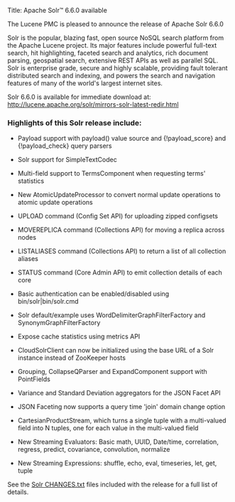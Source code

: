 Title: Apache Solr™ 6.6.0 available

The Lucene PMC is pleased to announce the release of Apache Solr 6.6.0

Solr is the popular, blazing fast, open source NoSQL search platform from the
Apache Lucene project. Its major features include powerful full-text search,
hit highlighting, faceted search and analytics, rich document parsing,
geospatial search, extensive REST APIs as well as parallel SQL. Solr is
enterprise grade, secure and highly scalable, providing fault tolerant
distributed search and indexing, and powers the search and navigation features
of many of the world's largest internet sites.

Solr 6.6.0 is available for immediate download at:
<http://lucene.apache.org/solr/mirrors-solr-latest-redir.html>

### Highlights of this Solr release include:

* Payload support with payload() value source and {!payload_score} and {!payload_check}
  query parsers

* Solr support for SimpleTextCodec

* Multi-field support to TermsComponent when requesting terms' statistics

* New AtomicUpdateProcessor to convert normal update operations to atomic update operations

* UPLOAD command (Config Set API) for uploading zipped configsets

* MOVEREPLICA command (Collections API) for moving a replica across nodes

* LISTALIASES command (Collections API) to return a list of all collection aliases

* STATUS command (Core Admin API) to emit collection details of each core

* Basic authentication can be enabled/disabled using bin/solr|bin/solr.cmd

* Solr default/example uses WordDelimiterGraphFilterFactory and SynonymGraphFilterFactory

* Expose cache statistics using metrics API

* CloudSolrClient can now be initialized using the base URL of a Solr instance instead of ZooKeeper hosts

* Grouping, CollapseQParser and ExpandComponent support with PointFields

* Variance and Standard Deviation aggregators for the JSON Facet API

* JSON Faceting now supports a query time 'join' domain change option

* CartesianProductStream, which turns a single tuple with a multi-valued field into N tuples, one for each value in the multi-valued field

* New Streaming Evaluators: Basic math, UUID, Date/time, correlation, regress, predict, covariance, convolution, normalize

* New Streaming Expressions: shuffle, echo, eval, timeseries, let, get, tuple

See the [Solr CHANGES.txt](/solr/6_6_0/changes/Changes.html) files included
with the release for a full list of details.

